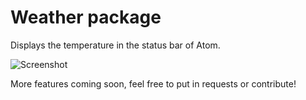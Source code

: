 # Weather package

Displays the temperature in the status bar of Atom.

![Screenshot](http://i.imgur.com/dShmGtR.png)

More features coming soon, feel free to put in requests or contribute!
